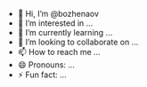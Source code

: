 - 👋 Hi, I’m @bozhenaov
- 👀 I’m interested in ...
- 🌱 I’m currently learning ...
- 💞️ I’m looking to collaborate on ...
- 📫 How to reach me ...
- 😄 Pronouns: ...
- ⚡ Fun fact: ...

<!---
bozhenaov/bozhenaov is a ✨ special ✨ repository because its `README.md` (this file) appears on your GitHub profile.
You can click the Preview link to take a look at your changes.
--->
